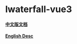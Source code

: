 # lwaterfall-vue3


#### [中文版文档](https://github.com/AwesomeDevin/vue-waterfall2/blob/master/CHINESE-README.md)
#### [English Desc](https://github.com/AwesomeDevin/vue-waterfall2/blob/master/CHINESE-README.md)
